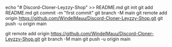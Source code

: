 echo "# Discord-Cloner-Leyzzy-Shop" >> README.md
git init
git add README.md
git commit -m "first commit"
git branch -M main
git remote add origin https://github.com/WindelMauu/Discord-Cloner-Leyzzy-Shop.git
git push -u origin main

git remote add origin https://github.com/WindelMauu/Discord-Cloner-Leyzzy-Shop.git
git branch -M main
git push -u origin main